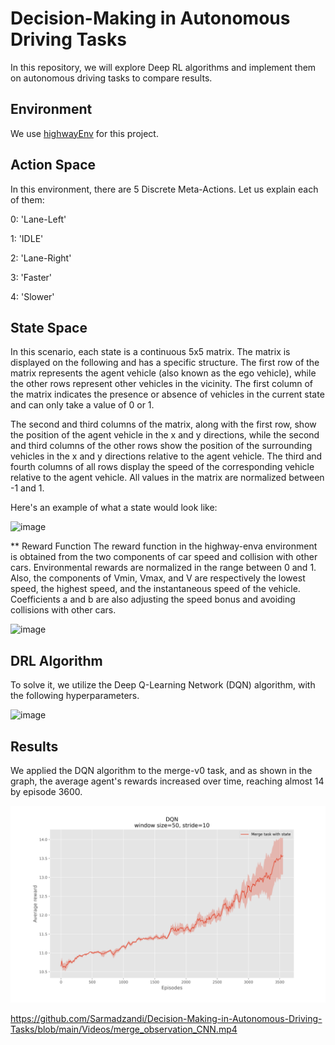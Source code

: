 # Decision-Making in Autonomous Driving Tasks

In this repository, we will explore Deep RL algorithms and implement them on autonomous driving tasks to compare results.

## Environment
We use [highwayEnv](https://github.com/Farama-Foundation/HighwayEnv) for this project. 

## Action Space
In this environment, there are 5 Discrete Meta-Actions. Let us explain each of them:

0: 'Lane-Left'

1: 'IDLE'

2: 'Lane-Right'

3: 'Faster'

4: 'Slower'

## State Space
In this scenario, each state is a continuous 5x5 matrix. The matrix is displayed on the following and has a specific structure. The first row of the matrix represents the agent vehicle (also known as the ego vehicle), while the other rows represent other vehicles in the vicinity. The first column of the matrix indicates the presence or absence of vehicles in the current state and can only take a value of 0 or 1. 

The second and third columns of the matrix, along with the first row, show the position of the agent vehicle in the x and y directions, while the second and third columns of the other rows show the position of the surrounding vehicles in the x and y directions relative to the agent vehicle. The third and fourth columns of all rows display the speed of the corresponding vehicle relative to the agent vehicle. All values in the matrix are normalized between -1 and 1. 

Here's an example of what a state would look like:

![image](https://github.com/Sarmadzandi/Decision-Making-in-Autonomous-Driving-Tasks/assets/44917340/cf0645a8-fb38-4db5-9433-a553801347c2)

** Reward Function
The reward function in the highway-enva environment is obtained from the two components of car speed and collision with other cars. Environmental rewards are normalized in the range between 0 and 1. Also, the components of Vmin, Vmax, and V are respectively the lowest speed, the highest speed, and the instantaneous speed of the vehicle. Coefficients a and b are also adjusting the speed bonus and avoiding collisions with other cars.

![image](https://github.com/Sarmadzandi/Decision-Making-in-Autonomous-Driving-Tasks/assets/44917340/efda065d-4906-466a-ac7d-a07f59ca3e61)

## DRL Algorithm
To solve it, we utilize the Deep Q-Learning Network (DQN) algorithm, with the following hyperparameters.

![image](https://github.com/Sarmadzandi/Decision-Making-in-Autonomous-Driving-Tasks/assets/44917340/5d581a95-e4fa-4474-97df-4d1397962e53)


## Results
We applied the DQN algorithm to the merge-v0 task, and as shown in the graph, the average agent's rewards increased over time, reaching almost 14 by episode 3600.

![image](https://github.com/Sarmadzandi/Decision-Making-in-Autonomous-Driving-Tasks/blob/main/Images/1-Merge-task-state.png)

https://github.com/Sarmadzandi/Decision-Making-in-Autonomous-Driving-Tasks/blob/main/Videos/merge_observation_CNN.mp4
